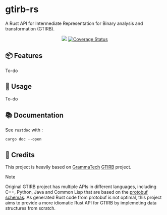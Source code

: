 <div align="left">
    <h1>gtirb-rs</h1>
    <p>
        A Rust API for Intermediate Representation for Binary analysis and transformation (GTIRB).
    </p>
    <div align="center">
        <img src="https://img.shields.io/badge/Built%20with%20Rust-grey?style=for-the-badge&logo=rust&color=%23282828">
        <a href='https://coveralls.io/github/horde-re/gtirb-rs'><img src='https://coveralls.io/repos/github/horde-re/gtirb-rs/badge.svg' alt='Coverage Status' /></a>
    </div>
</div>

## 📦 Features

To-do

## 🧩 Usage

To-do

## 📚 Documentation

See `rustdoc` with :

```shell
cargo doc --open
```

## 🔗 Credits

This project is heavily based on [GrammaTech](https://grammatech.github.io/) [GTIRB](https://grammatech.github.io/prj/gtirb/) project.

> [!NOTE]
> Original GTIRB project has multiple APIs in different languages, including C++, Python, Java and Common Lisp that are based on the [protobuf schemas](https://github.com/GrammaTech/gtirb/tree/master/proto). As generated Rust code from protobuf is not optimal, this project aims to provide a more idiomatic Rust API for GTIRB by implemeting data structures from scratch.
